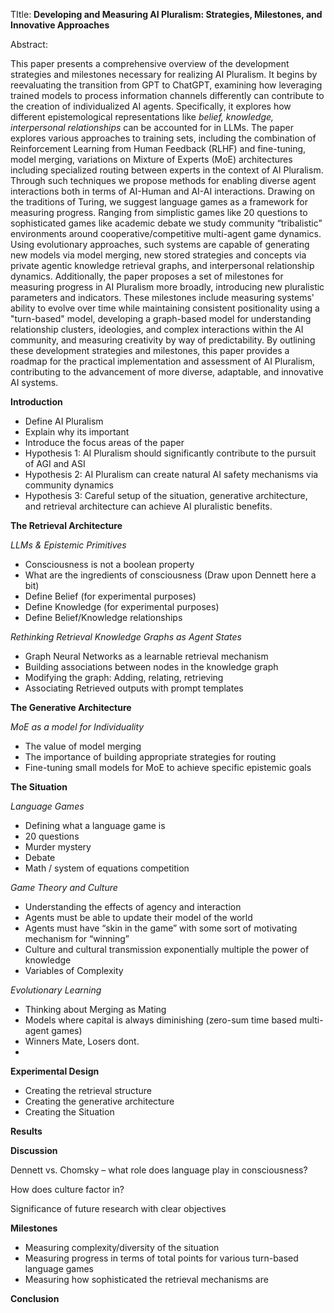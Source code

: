
TItle: **Developing and Measuring AI Pluralism: Strategies, Milestones, and Innovative Approaches**

Abstract:

This paper presents a comprehensive overview of the development strategies and milestones necessary for realizing AI Pluralism. It begins by reevaluating the transition from GPT to ChatGPT, examining how leveraging trained models to process information channels differently can contribute to the creation of individualized AI agents. Specifically, it explores how different epistemological representations like _belief, knowledge, interpersonal relationships_ can be accounted for in LLMs. The paper explores various approaches to training sets, including the combination of Reinforcement Learning from Human Feedback (RLHF) and fine-tuning, model merging, variations on Mixture of Experts (MoE) architectures including specialized routing between experts in the context of AI Pluralism. Through such techniques we propose methods for enabling diverse agent interactions both in terms of AI-Human and AI-AI interactions. Drawing on the traditions of Turing, we suggest language games as a framework for measuring progress. Ranging from simplistic games like 20 questions to sophisticated games like academic debate we study community “tribalistic” environments around cooperative/competitive multi-agent game dynamics. Using evolutionary approaches, such systems are capable of generating new models via model merging, new stored strategies and concepts via private agentic knowledge retrieval graphs, and interpersonal relationship dynamics. Additionally, the paper proposes a set of milestones for measuring progress in AI Pluralism more broadly, introducing new pluralistic parameters and indicators. These milestones include measuring systems' ability to evolve over time while maintaining consistent positionality using a "turn-based" model, developing a graph-based model for understanding relationship clusters, ideologies, and complex interactions within the AI community, and measuring creativity by way of predictability. By outlining these development strategies and milestones, this paper provides a roadmap for the practical implementation and assessment of AI Pluralism, contributing to the advancement of more diverse, adaptable, and innovative AI systems.

**Introduction**



* Define AI Pluralism
* Explain why its important
* Introduce the focus areas of the paper
* Hypothesis 1: AI Pluralism should significantly contribute to the pursuit of AGI and ASI
* Hypothesis 2: AI Pluralism can create natural AI safety mechanisms via community dynamics
* Hypothesis 3: Careful setup of the situation, generative architecture, and retrieval architecture can achieve AI pluralistic benefits.

**The Retrieval Architecture**

_LLMs & Epistemic Primitives_



* Consciousness is not a boolean property
* What are the ingredients of consciousness (Draw upon Dennett here a bit)
* Define Belief (for experimental purposes)
* Define Knowledge (for experimental purposes)
* Define Belief/Knowledge relationships

_Rethinking Retrieval Knowledge Graphs as Agent States_



* Graph Neural Networks as a learnable retrieval mechanism
* Building associations between nodes in the knowledge graph
* Modifying the graph: Adding, relating, retrieving
* Associating Retrieved outputs with prompt templates

**The Generative Architecture**

_MoE as a model for Individuality_



* The value of model merging
* The importance of building appropriate strategies for routing
* Fine-tuning small models for MoE to achieve specific epistemic goals

**The Situation**

_Language Games_



* Defining what a language game is
* 20 questions
* Murder mystery
* Debate
* Math / system of equations competition

_Game Theory and Culture_



* Understanding the effects of agency and interaction
* Agents must be able to update their model of the world
* Agents must have “skin in the game” with some sort of motivating mechanism for “winning”
* Culture and cultural transmission exponentially multiple the power of knowledge
* Variables of Complexity

_Evolutionary Learning_



* Thinking about Merging as Mating 
* Models where capital is always diminishing (zero-sum time based multi-agent games)
* Winners Mate, Losers dont.
* 

**Experimental Design**



* Creating the retrieval structure
* Creating the generative architecture
* Creating the Situation

**Results**

**Discussion**

Dennett vs. Chomsky – what role does language play in consciousness?

How does culture factor in?

Significance of future research with clear objectives

**Milestones**



* Measuring complexity/diversity of the situation
* Measuring progress in terms of total points for various turn-based language games
* Measuring how sophisticated the retrieval mechanisms are

**Conclusion**
